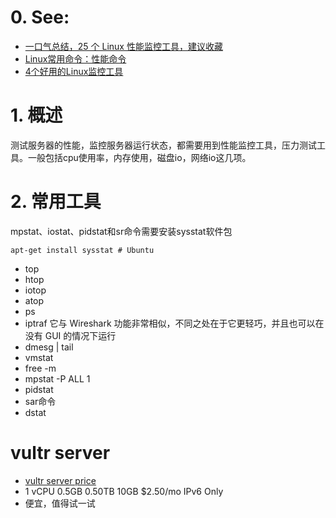 # 0. See:
- [一口气总结，25 个 Linux 性能监控工具，建议收藏](https://zhuanlan.zhihu.com/p/432854684)
- [Linux常用命令：性能命令](https://www.cnblogs.com/hiyong/p/14175939.html)
- [4个好用的Linux监控工具](https://zhuanlan.zhihu.com/p/501250376)

# 1. 概述
测试服务器的性能，监控服务器运行状态，都需要用到性能监控工具，压力测试工具。一般包括cpu使用率，内存使用，磁盘io，网络io这几项。

# 2. 常用工具
mpstat、iostat、pidstat和sr命令需要安装sysstat软件包
```
apt-get install sysstat # Ubuntu
```

- top
- htop
- iotop
- atop
- ps
- iptraf  它与 Wireshark 功能非常相似，不同之处在于它更轻巧，并且也可以在没有 GUI 的情况下运行
- dmesg | tail
- vmstat
- free -m
- mpstat -P ALL 1
- pidstat
- sar命令
- dstat

# vultr server
- [vultr server price](https://www.vultr.com/pricing/)
- 1 vCPU 0.5GB  0.50TB  10GB $2.50/mo  IPv6 Only
- 便宜，值得试一试
